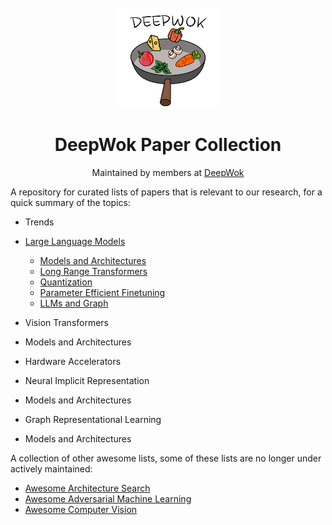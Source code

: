 <br />
<div align="center">
  <a href="https://deepwok.github.io/">
    <img src="./images/deepwok.png" alt="Logo" width="160" height="160">
  </a>

  <h1 align="center">DeepWok Paper Collection</h1>
  <p align="center">
		Maintained by members at
    <a href="https://deepwok.github.io/">DeepWok</a>
  </p>
</div>


A repository for curated lists of papers that is relevant to our research, for a quick summary of the topics:

- Trends 

- [Large Language Models](./llm)
  - [Models and Architectures](./llm/models.md)
  - [Long Range Transformers](./llm/long_range.md)
  - [Quantization](./llm/quantization.md)
  - [Parameter Efficient Finetuning](./llm/peft.md)
  - [LLMs and Graph](./llm/graph.md)

- Vision Transformers 
 - Models and Architectures
 - Hardware Accelerators 

- Neural Implicit Representation 
 - Models and Architectures

- Graph Representational Learning 
 - Models and Architectures

A collection of other awesome lists, some of these lists are no longer under actively maintained:

- [Awesome Architecture Search](https://github.com/markdtw/awesome-architecture-search)
- [Awesome Adversarial Machine Learning](https://github.com/yenchenlin/awesome-adversarial-machine-learning)
- [Awesome Computer Vision](https://github.com/jbhuang0604/awesome-computer-vision)
